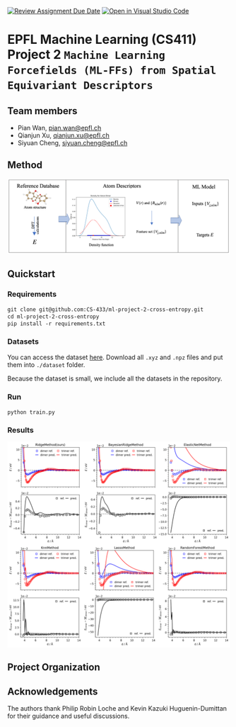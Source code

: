 [![Review Assignment Due Date](https://classroom.github.com/assets/deadline-readme-button-24ddc0f5d75046c5622901739e7c5dd533143b0c8e959d652212380cedb1ea36.svg)](https://classroom.github.com/a/fEFF99tU)
[![Open in Visual Studio Code](https://classroom.github.com/assets/open-in-vscode-718a45dd9cf7e7f842a935f5ebbe5719a5e09af4491e668f4dbf3b35d5cca122.svg)](https://classroom.github.com/online_ide?assignment_repo_id=12812552&assignment_repo_type=AssignmentRepo)

# EPFL Machine Learning (CS411) Project 2 `Machine Learning Forcefields (ML-FFs) from Spatial Equivariant Descriptors`

## Team members

- Pian Wan, pian.wan@epfl.ch
- Qianjun Xu, qianjun.xu@epfl.ch
- Siyuan Cheng, siyuan.cheng@epfl.ch


## Method
![method](./fig/method.png)

## Quickstart

### Requirements
```shell
git clone git@github.com:CS-433/ml-project-2-cross-entropy.git
cd ml-project-2-cross-entropy
pip install -r requirements.txt
```

### Datasets
You can access the dataset [here](https://github.com/CS-433/ml-project-2-cross-entropy/tree/main/dataset). Download all `.xyz` and `.npz` files and put them into `./dataset` folder. 

Because the dataset is small, we include all the datasets in the repository.

### Run
```shell
python train.py
```
### Results
![results](./fig/results.png)


## Project Organization


## Acknowledgements
The authors thank Philip Robin Loche and Kevin Kazuki Huguenin-Dumittan for their guidance and useful discussions.
